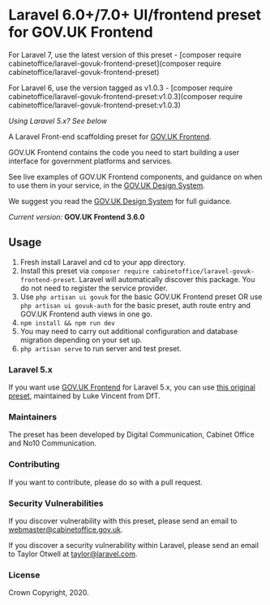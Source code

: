 # Laravel 6.0+/7.0+ UI/frontend preset for GOV.UK Frontend

For Laravel 7, use the latest version of this preset - [composer require cabinetoffice/laravel-govuk-frontend-preset](composer require cabinetoffice/laravel-govuk-frontend-preset)

For Laravel 6, use the version tagged as v1.0.3 - [composer require cabinetoffice/laravel-govuk-frontend-preset:v1.0.3](composer require cabinetoffice/laravel-govuk-frontend-preset:v1.0.3)

*Using Laravel 5.x? See below*

A Laravel Front-end scaffolding preset for [GOV.UK Frontend](https://github.com/alphagov/govuk-frontend).

GOV.UK Frontend contains the code you need to start building a user interface for government platforms and services.

See live examples of GOV.UK Frontend components, and guidance on when to use them in your service, in the [GOV.UK Design System](https://design-system.service.gov.uk/).

We suggest you read the [GOV.UK Design System](https://design-system.service.gov.uk/) for full guidance.

*Current version:* **GOV.UK Frontend 3.6.0**

## Usage

1. Fresh install Laravel and cd to your app directory.
2. Install this preset via `composer require cabinetoffice/laravel-govuk-frontend-preset`. Laravel will automatically discover this package. You do not need to register the service provider.
3. Use `php artisan ui govuk` for the basic GOV.UK Frontend preset OR use `php artisan ui govuk-auth` for the basic preset, auth route entry and GOV.UK Frontend auth views in one go.
4. `npm install && npm run dev`
5. You may need to carry out additional configuration and database migration depending on your set up.
6. `php artisan serve` to run server and test preset.


### Laravel 5.x

If you want use [GOV.UK Frontend](https://github.com/alphagov/govuk-frontend) for Laravel 5.x, you can use [this original preset](https://packagist.org/packages/lukevincent/laravel-govuk-preset), maintained by Luke Vincent from DfT.

### Maintainers
The preset has been developed by Digital Communication, Cabinet Office and No10 Communication.

### Contributing
If you want to contribute, please do so with a pull request. 

### Security Vulnerabilities
If you discover vulnerability with this preset, please send an email to webmaster@cabinetoffice.gov.uk.

If you discover a security vulnerability within Laravel, please send an email to Taylor Otwell at taylor@laravel.com.

### License

Crown Copyright, 2020.
